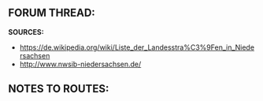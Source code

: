﻿**FORUM THREAD:**
- 


**SOURCES:**
- https://de.wikipedia.org/wiki/Liste_der_Landesstra%C3%9Fen_in_Niedersachsen
- http://www.nwsib-niedersachsen.de/


**NOTES TO ROUTES:**
- 
